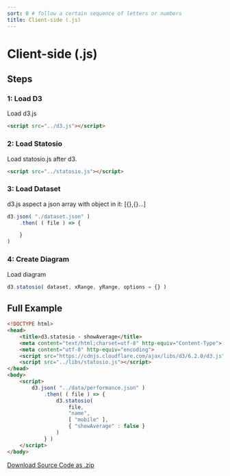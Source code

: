 ```yaml
---
sort: 0 # follow a certain sequence of letters or numbers
title: Client-side (.js)
---
```


# Client-side (.js)

## Steps

### 1: Load D3
Load d3.js
```html
<script src="../d3.js"></script>
```

### 2: Load Statosio
Load statosio.js after d3.
```html
<script src="../statosio.js"></script>
```

### 3: Load Dataset
d3.js aspect a json array with object in it: [{},{}...]
```javascript
d3.json( "./dataset.json" )
    .then( ( file ) => {

    } 
)
```

### 4: Create Diagram
Load diagram
```javascript
d3.statosio( dataset, xRange, yRange, options = {} )
```

## Full Example

<div id="bar">
    <script> 
        d3.statosio( 
            file, 
            "name", 
            [ "mobile" ], 
            { "showAverage" : false, "viewDomId" : "bar" }
        )
    </script>
</div>


```html
<!DOCTYPE html>
<head>
    <title>d3.statosio - showAverage</title>
    <meta content="text/html;charset=utf-8" http-equiv="Content-Type">
    <meta content="utf-8" http-equiv="encoding">
    <script src="https://cdnjs.cloudflare.com/ajax/libs/d3/6.2.0/d3.js"></script>
    <script src="../libs/statosio.js"></script>
</head>
<body>
    <script>
        d3.json( "../data/performance.json" )
            .then( ( file ) => {
                d3.statosio( 
                    file, 
                    "name", 
                    [ "mobile" ], 
                    { "showAverage" : false }
                )
            } )
    </script>
</body>
```
[Download Source Code as .zip](../sources/showAverage.zip)

